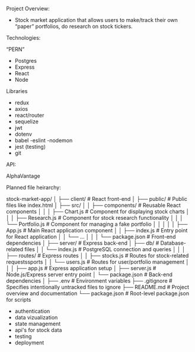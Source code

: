 Project Overview: 
- Stock market application that allows users to make/track their own “paper” portfolios, do research on stock tickers. 

Technologies: 

“PERN”

- Postgres 
- Express 
- React 
- Node 

Libraries
- redux
- axios 
- react/router
- sequelize
- jwt 
- dotenv
- babel
-eslint
-nodemon
- jest (testing)
- git

API: 

AlphaVantage 



Planned file heirarchy: 

stock-market-app/
│
├── client/                  # React front-end
│   ├── public/              # Public files like index.html
│   ├── src/
│   │   ├── components/      # Reusable React components
│   │   │   ├── Chart.js     # Component for displaying stock charts
│   │   │   ├── Research.js  # Component for stock research functionality
│   │   │   └── Portfolio.js # Component for managing a fake portfolio
│   │   │
│   │   ├── App.js           # Main React application component
│   │   ├── index.js         # Entry point for React application
│   │   └── ...
│   │
│   └── package.json         # Front-end dependencies
│
├── server/                  # Express back-end
│   ├── db/                  # Database-related files
│   │   └── index.js         # PostgreSQL connection and queries
│   │
│   ├── routes/              # Express routes
│   │   ├── stocks.js        # Routes for stock-related requestssports
│   │   └── users.js         # Routes for user/portfolio management
│   │
│   ├── app.js               # Express application setup
│   ├── server.js            # Node.js/Express server entry point
│   └── package.json         # Back-end dependencies
│
├── .env                     # Environment variables
├── .gitignore               # Specifies intentionally untracked files to ignore
├── README.md                # Project overview and documentation
└── package.json             # Root-level package.json for scripts


+ authentication
+ data vizualization
+ state management
+ api's for stock data
+ testing
+ deployment



